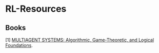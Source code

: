 # RL-Resources

## Books
[1] [MULTIAGENT SYSTEMS: Algorithmic, Game-Theoretic, and Logical Foundations](./Multi-Agent%20Systems.pdf).
